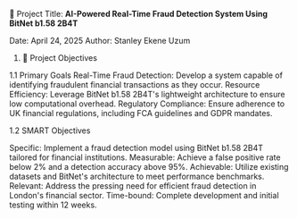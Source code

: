 📌 Project Title: **AI-Powered Real-Time Fraud Detection System Using BitNet b1.58 2B4T**

Date: April 24, 2025
Author: Stanley Ekene Uzum

1. 🎯 Project Objectives

1.1 Primary Goals
Real-Time Fraud Detection: Develop a system capable of identifying fraudulent financial transactions as they occur.
Resource Efficiency: Leverage BitNet b1.58 2B4T's lightweight architecture to ensure low computational overhead.
Regulatory Compliance: Ensure adherence to UK financial regulations, including FCA guidelines and GDPR mandates.​

1.2 SMART Objectives

Specific: Implement a fraud detection model using BitNet b1.58 2B4T tailored for financial institutions.
Measurable: Achieve a false positive rate below 2% and a detection accuracy above 95%.
Achievable: Utilize existing datasets and BitNet's architecture to meet performance benchmarks.
Relevant: Address the pressing need for efficient fraud detection in London's financial sector.
Time-bound: Complete development and initial testing within 12 weeks.​
